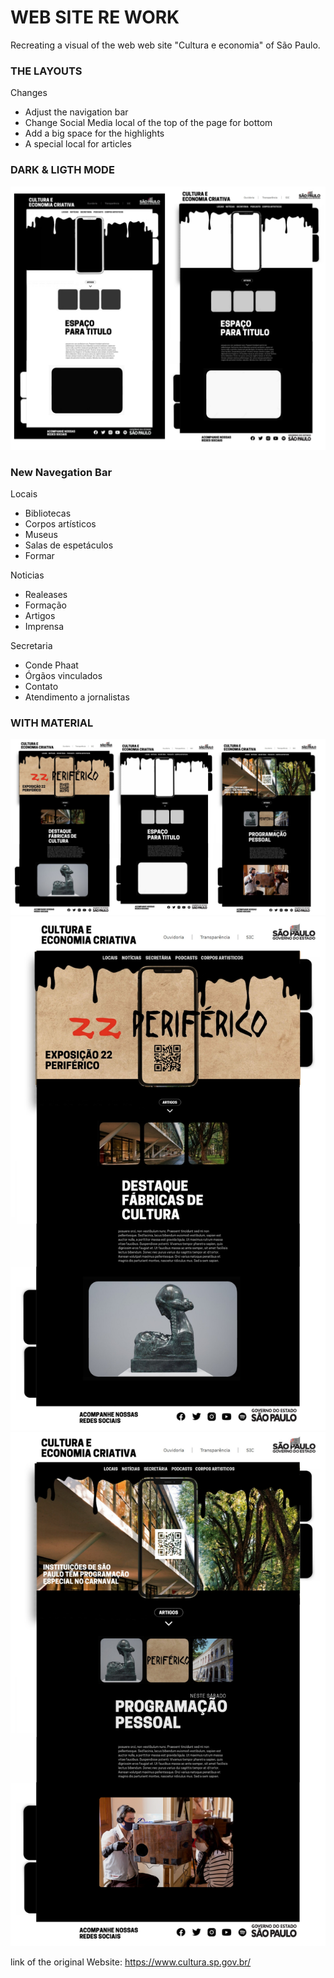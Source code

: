 # WEB SITE RE WORK

Recreating a visual of the web web site "Cultura e economia" of São Paulo.

### THE LAYOUTS
Changes 
- Adjust the navigation bar
- Change Social Media local of the top of the page for bottom
- Add a big space for the highlights
- A special local for articles

### DARK & LIGTH MODE

![Dark anf ligth mode](https://github.com/Feliphw/Web-Site-Rework/blob/Boomer/Layouts/Modes.jpg)

### New Navegation Bar 
Locais 
- Bibliotecas
- Corpos artísticos 
- Museus 
- Salas de espetáculos  
- Formar

Noticias 
- Realeases 
- Formação 
- Artigos
- Imprensa

Secretaria  
- Conde Phaat
- Órgãos vinculados  
- Contato
- Atendimento a jornalistas

### WITH MATERIAL
![Preview](https://github.com/Feliphw/Web-Site-Rework/blob/Boomer/Layouts/Example.jpg)
![Preview1](https://github.com/Feliphw/Web-Site-Rework/blob/Boomer/Layouts/1.jpg)
![Preview2](https://github.com/Feliphw/Web-Site-Rework/blob/Boomer/Layouts/2.jpg)

link of the original Website: https://www.cultura.sp.gov.br/
